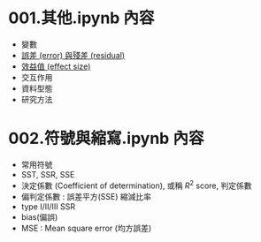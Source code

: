 #   001.其他.ipynb 內容
*   變數
*   [誤差 (error) 與殘差 (residual)](https://zh.wikipedia.org/zh-tw/%E8%AF%AF%E5%B7%AE)
*   [效益值 (effect size) ](https://zh.wikipedia.org/wiki/%E6%95%88%E5%BA%94%E5%80%BC)
*   交互作用 
*   資料型態
*   研究方法



#   002.符號與縮寫.ipynb 內容
*   常用符號
*   SST, SSR, SSE
*   決定係數 (Coefficient of determination), 或稱 $R^2$ score, 判定係數
*   偏判定係數 : 誤差平方(SSE) 縮減比率
*   type I/II/III SSR
*   bias(偏誤)
*   MSE : Mean square error (均方誤差)